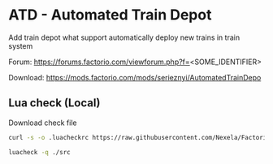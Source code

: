 # ATD - Automated Train Depot

Add train depot what support automatically deploy new trains in train system

Forum: https://forums.factorio.com/viewforum.php?f=<SOME_IDENTIFIER>

Download: https://mods.factorio.com/mods/serieznyi/AutomatedTrainDepo

## Lua check (Local)

Download check file 

```bash
curl -s -o .luacheckrc https://raw.githubusercontent.com/Nexela/Factorio-luacheckrc/0.17/.luacheckrc
```

```bash
luacheck -q ./src
```
